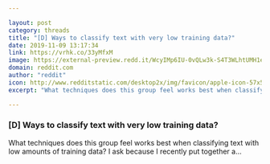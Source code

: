 ```yaml
---

layout: post
category: threads
title: "[D] Ways to classify text with very low training data?"
date: 2019-11-09 13:17:34
link: https://vrhk.co/33yMfxM
image: https://external-preview.redd.it/WcyIMp6IU-0vQLw3k-S4T3WLhtUMH1eFehDCAOOFkhI.jpg?width=1200&height=628.272251309&auto=webp&s=d73cd8ee8de5640538e1ea4254eb598658cf2a78
domain: reddit.com
author: "reddit"
icon: http://www.redditstatic.com/desktop2x/img/favicon/apple-icon-57x57.png
excerpt: "What techniques does this group feel works best when classifying text with low amounts of training data? I ask because I recently put together a..."

---
```


### [D] Ways to classify text with very low training data?

What techniques does this group feel works best when classifying text with low amounts of training data? I ask because I recently put together a...